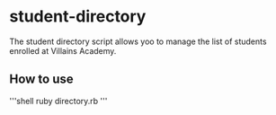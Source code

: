 # student-directory

The student directory script allows yoo to manage the list of students enrolled at Villains Academy.

## How to use

'''shell
ruby directory.rb
'''
